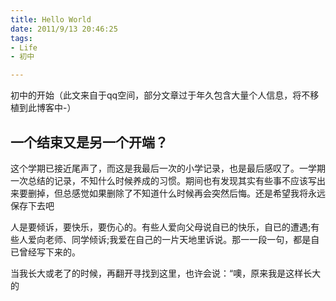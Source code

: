 ```yaml
---
title: Hello World
date: 2011/9/13 20:46:25
tags:
- Life
- 初中

---
```

初中的开始（此文来自于qq空间，部分文章过于年久包含大量个人信息，将不移植到此博客中-）

## 一个结束又是另一个开端？

这个学期已接近尾声了，而这是我最后一次的小学记录，也是最后感叹了。一学期一次总结的记录，不知什么时候养成的习惯。期间也有发现其实有些事不应该写出来要删掉，但总感觉如果删除了不知道什么时候再会突然后悔。还是希望我将永远保存下去吧

人是要倾诉，要快乐，要伤心的。有些人爱向父母说自已的快乐，自已的遭遇;有些人爱向老师、同学倾诉;我爱在自己的一片天地里诉说。那一一段一句，都是自已曾经写下来的。

当我长大或老了的时候，再翻开寻找到这里，也许会说：“噢，原来我是这样长大的